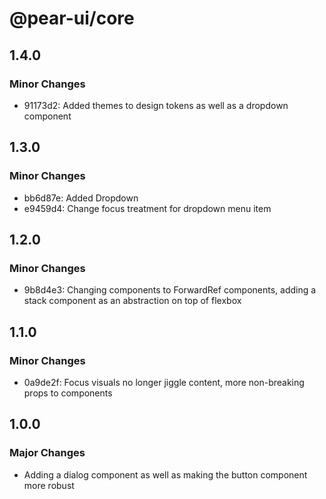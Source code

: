 # @pear-ui/core

## 1.4.0

### Minor Changes

- 91173d2: Added themes to design tokens as well as a dropdown component

## 1.3.0

### Minor Changes

- bb6d87e: Added Dropdown
- e9459d4: Change focus treatment for dropdown menu item

## 1.2.0

### Minor Changes

- 9b8d4e3: Changing components to ForwardRef components, adding a stack component as an abstraction on top of flexbox

## 1.1.0

### Minor Changes

- 0a9de2f: Focus visuals no longer jiggle content, more non-breaking props to components

## 1.0.0

### Major Changes

- Adding a dialog component as well as making the button component more robust
